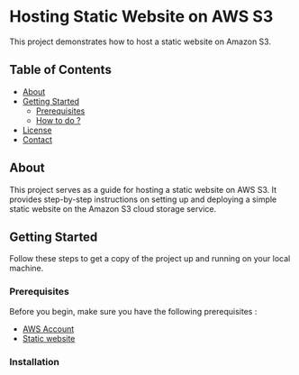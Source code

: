 # Hosting Static Website on AWS S3

This project demonstrates how to host a static website on Amazon S3.

## Table of Contents
- [About](#about)
- [Getting Started](#getting-started)
  - [Prerequisites](#prerequisites)
  - [How to do ?](#how)
- [License](#license)
- [Contact](#contact)

## About

This project serves as a guide for hosting a static website on AWS S3. It provides step-by-step instructions on setting up and deploying a simple static website on the Amazon S3 cloud storage service.

## Getting Started

Follow these steps to get a copy of the project up and running on your local machine.

### Prerequisites

Before you begin, make sure you have the following prerequisites :

- [AWS Account](https://aws.amazon.com/)
- [Static website](https://github.com/PratikPatil131/PratikPatil131.github.io.git)

### Installation

